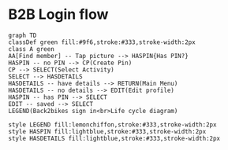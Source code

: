 # B2B Login flow

```mermaid
graph TD
classDef green fill:#9f6,stroke:#333,stroke-width:2px
class A green
AA[Find member] -- Tap picture --> HASPIN{Has PIN?}
HASPIN -- no PIN --> CP(Create Pin)
CP --> SELECT(Select Activity)
SELECT --> HASDETAILS
HASDETAILS -- have details --> RETURN(Main Menu)
HASDETAILS -- no details --> EDIT(Edit profile)
HASPIN -- has PIN --> SELECT
EDIT -- saved --> SELECT
LEGEND(Back2bikes sign in<br>Life cycle diagram)

style LEGEND fill:lemonchiffon,stroke:#333,stroke-width:2px
style HASPIN fill:lightblue,stroke:#333,stroke-width:2px
style HASDETAILS fill:lightblue,stroke:#333,stroke-width:2px
```

<!--stackedit_data:
eyJoaXN0b3J5IjpbMjc1NTY2OTk3LDY0Mzk5NTQ3MywyNDIzMD
U1MzddfQ==
-->